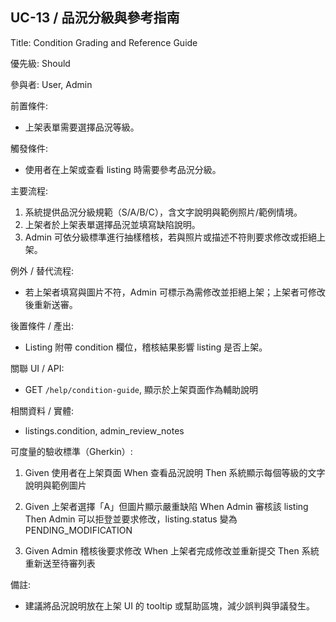 ## UC-13 / 品況分級與參考指南
Title: Condition Grading and Reference Guide

優先級: Should

參與者: User, Admin

前置條件:
- 上架表單需要選擇品況等級。

觸發條件:
- 使用者在上架或查看 listing 時需要參考品況分級。

主要流程:
1. 系統提供品況分級規範（S/A/B/C），含文字說明與範例照片/範例情境。 
2. 上架者於上架表單選擇品況並填寫缺陷說明。
3. Admin 可依分級標準進行抽樣稽核，若與照片或描述不符則要求修改或拒絕上架。

例外 / 替代流程:
- 若上架者填寫與圖片不符，Admin 可標示為需修改並拒絕上架；上架者可修改後重新送審。

後置條件 / 產出:
- Listing 附帶 condition 欄位，稽核結果影響 listing 是否上架。

關聯 UI / API:
- GET `/help/condition-guide`, 顯示於上架頁面作為輔助說明

相關資料 / 實體:
- listings.condition, admin_review_notes

可度量的驗收標準（Gherkin）:
1. Given 使用者在上架頁面
   When 查看品況說明
   Then 系統顯示每個等級的文字說明與範例圖片

2. Given 上架者選擇「A」但圖片顯示嚴重缺陷
   When Admin 審核該 listing
   Then Admin 可以拒登並要求修改，listing.status 變為 PENDING_MODIFICATION

3. Given Admin 稽核後要求修改
   When 上架者完成修改並重新提交
   Then 系統重新送至待審列表

備註:
- 建議將品況說明放在上架 UI 的 tooltip 或幫助區塊，減少誤判與爭議發生。
